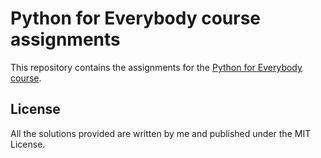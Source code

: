 # Python for Everybody course assignments
This repository contains the assignments for the [Python for Everybody course](https://www.py4e.com).
## License
All the solutions provided are written by me and published under the MIT License.
